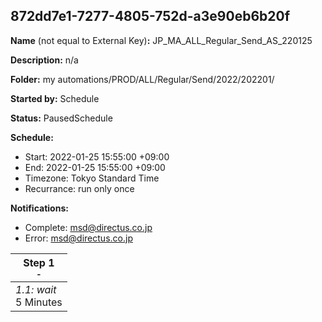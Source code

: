 ## 872dd7e1-7277-4805-752d-a3e90eb6b20f

**Name** (not equal to External Key)**:** JP_MA_ALL_Regular_Send_AS_220125

**Description:** n/a

**Folder:** my automations/PROD/ALL/Regular/Send/2022/202201/

**Started by:** Schedule

**Status:** PausedSchedule

**Schedule:**

* Start: 2022-01-25 15:55:00 +09:00
* End: 2022-01-25 15:55:00 +09:00
* Timezone: Tokyo Standard Time
* Recurrance: run only once

**Notifications:**

* Complete: msd@directus.co.jp
* Error: msd@directus.co.jp

| Step 1<br>_<small>-</small>_ |
| --- |
| _1.1: wait_<br>5 Minutes |

